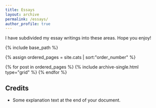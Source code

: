 ```yaml
---
title: Essays
layout: archive
permalink: /essays/
author_profile: true
---
```


I have subdivided my essay writings into these areas. Hope you enjoy!



{% include base_path %}

{% assign ordered_pages = site.cats | sort:"order_number" %}

<div class="grid__wrapper" style="display: block; block; width: 100%;">
{% for post in ordered_pages %}
  {% include archive-single.html type="grid" %}
{% endfor %}
</div>


## Credits
- Some explanation text at the end of your document.
